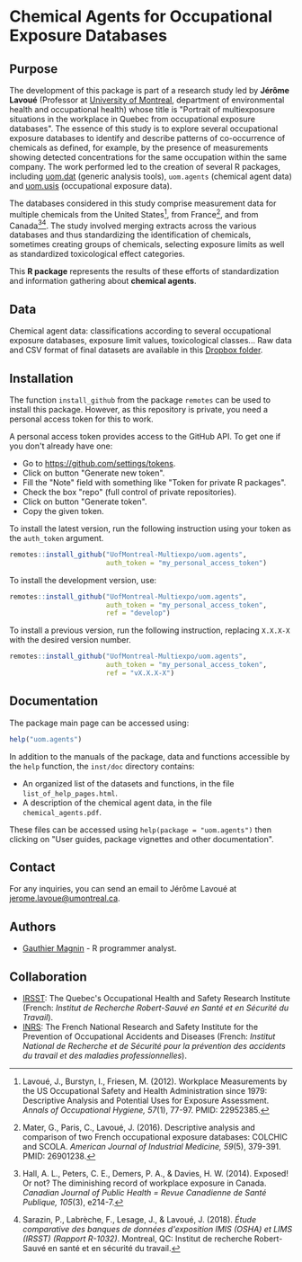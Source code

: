 # Chemical Agents for Occupational Exposure Databases


## Purpose

The development of this package is part of a research study led by **Jérôme Lavoué** (Professor at [University of Montreal](https://recherche.umontreal.ca/english/home/), department of environmental health and occupational health) whose title is "Portrait of multiexposure situations in the workplace in Quebec from occupational exposure databases". The essence of this study is to explore several occupational exposure databases to identify and describe patterns of co-occurrence of chemicals as defined, for example, by the presence of measurements showing detected concentrations for the same occupation within the same company. The work performed led to the creation of several R packages, including [uom.dat](https://github.com/UofMontreal-Multiexpo/uom.dat) (generic analysis tools), `uom.agents` (chemical agent data) and [uom.usis](https://github.com/UofMontreal-Multiexpo/uom.usis) (occupational exposure data).

The databases considered in this study comprise measurement data for multiple chemicals from the United States[^1], from France[^2], and from Canada[^3][^4]. The study involved merging extracts across the various databases and thus standardizing the identification of chemicals, sometimes creating groups of chemicals, selecting exposure limits as well as standardized toxicological effect categories.

This **R package** represents the results of these efforts of standardization and information gathering about **chemical agents**.

[^1]: Lavoué, J., Burstyn, I., Friesen, M. (2012). Workplace Measurements by the US Occupational Safety and Health Administration since 1979: Descriptive Analysis and Potential Uses for Exposure Assessment. *Annals of Occupational Hygiene, 57*(1), 77-97. PMID: 22952385.
[^2]: Mater, G., Paris, C., Lavoué, J. (2016). Descriptive analysis and comparison of two French occupational exposure databases: COLCHIC and SCOLA. *American Journal of Industrial Medicine, 59*(5), 379-391. PMID: 26901238.
[^3]: Hall, A. L., Peters, C. E., Demers, P. A., & Davies, H. W. (2014). Exposed! Or not? The diminishing record of workplace exposure in Canada. *Canadian Journal of Public Health = Revue Canadienne de Santé Publique, 105*(3), e214-7.
[^4]: Sarazin, P., Labrèche, F., Lesage, J., & Lavoué, J. (2018). *Étude comparative des banques de données d'exposition IMIS (OSHA) et LIMS (IRSST) (Rapport R-1032)*. Montreal, QC: Institut de recherche Robert-Sauvé en santé et en sécurité du travail.


## Data

Chemical agent data: classifications according to several occupational exposure databases, exposure limit values, toxicological classes... Raw data and CSV format of final datasets are available in this [Dropbox folder](https://www.dropbox.com/scl/fo/0k1d84kf005qc6n7xgimh/AEbgRasCpHqdsSXvRCzV9e4?rlkey=8wl7i5yu8zfqgbrpmuybt7h5j&st=8x3td6md&dl=0).


## Installation

The function `install_github` from the package `remotes` can be used to install this package. However, as this repository is private, you need a personal access token for this to work.

A personal access token provides access to the GitHub API. To get one if you don't already have one:

* Go to <https://github.com/settings/tokens>.
* Click on button "Generate new token".
* Fill the "Note" field with something like "Token for private R packages".
* Check the box "repo" (full control of private repositories).
* Click on button "Generate token".
* Copy the given token.

To install the latest version, run the following instruction using your token as the `auth_token` argument.
```r
remotes::install_github("UofMontreal-Multiexpo/uom.agents",
                        auth_token = "my_personal_access_token")
```

To install the development version, use:
```r
remotes::install_github("UofMontreal-Multiexpo/uom.agents",
                        auth_token = "my_personal_access_token",
                        ref = "develop")
```

To install a previous version, run the following instruction, replacing `X.X.X-X` with the desired version number.
```r
remotes::install_github("UofMontreal-Multiexpo/uom.agents",
                        auth_token = "my_personal_access_token",
                        ref = "vX.X.X-X")
```


## Documentation

The package main page can be accessed using:
```r
help("uom.agents")
```

In addition to the manuals of the package, data and functions accessible by the `help` function, the `inst/doc` directory contains:

* An organized list of the datasets and functions, in the file `list_of_help_pages.html`.
* A description of the chemical agent data, in the file `chemical_agents.pdf`.

These files can be accessed using `help(package = "uom.agents")` then clicking on "User guides, package vignettes and other documentation".



## Contact

For any inquiries, you can send an email to Jérôme Lavoué at <jerome.lavoue@umontreal.ca>.


## Authors

* [Gauthier Magnin](https://fr.linkedin.com/in/gauthier-magnin) - R programmer analyst.


## Collaboration

* [IRSST](https://www.irsst.qc.ca/en/): The Quebec's Occupational Health and Safety Research Institute (French: *Institut de Recherche Robert-Sauvé en Santé et en Sécurité du Travail*).
* [INRS](http://en.inrs.fr/): The French National Research and Safety Institute for the Prevention of Occupational Accidents and Diseases (French: *Institut National de Recherche et de Sécurité pour la prévention des accidents du travail et des maladies professionnelles*).
